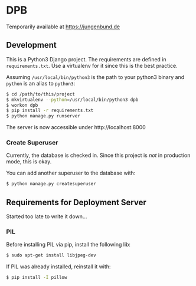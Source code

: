 # DPB

Temporarily available at https://jungenbund.de

## Development
This is a Python3 Django project. The requirements are defined in `requirements.txt`. Use a virtualenv for it since this is the best practice.

Assuming `/usr/local/bin/python3` is the path to your python3 binary and `python` is an alias to `python3`:
```bash
$ cd /path/to/this/project
$ mkvirtualenv --python=/usr/local/bin/python3 dpb
$ workon dpb
$ pip install -r requirements.txt
$ python manage.py runserver
```

The server is now accessible under http://localhost:8000

### Create Superuser
Currently, the database is checked in. Since this project is *not* in production mode, this is okay. 

You can add another superuser to the database with:

```bash
$ python manage.py createsuperuser
```

## Requirements for Deployment Server
Started too late to write it down...

### PIL
Before installing PIL via pip, install the following lib:
```bash
$ sudo apt-get install libjpeg-dev
```

If PIL was already installed, reinstall it with:
```bash
$ pip install -I pillow
```
